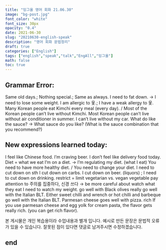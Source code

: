 ```yaml
---
title: "잉그올 영어 회화 21.06.30"
image: "bg-post.jpg"
font_color: "white"
font_size: 30px
opacity: "0.4"
date: 2021-06-30
slug: "20210630-english-speak"
description: "영어 회화 문법정리"
draft: true
categories: ["English"]
tags: ["english","speak","talk","EngAll","잉그올"]
math: false
toc: true
---
```


## Grammar Error: 

Same old days.; Nothing special.; Same as always.
I need to fat down. → I need to lose some weight.
I am allergic to 옻.; I have a weak allergy to 옻. 
Many Korean people eat Kimchi every meal (every day). / Most of the Korean people can’t live without Kimchi. 
Most Korean people can’t live without air conditioner in summer.
I can’t live without my car.
What do like the sauce? → What sauce do you like? (What is the sauce combination that you recommend?)


## New expressions learned today: 

I feel like Chinese food.
I’m craving beer. 
I don’t feel like delivery food today.
Diet = what we eat
I’m on a diet. → I’m regulating my diet. (what I eat)
You need to have more healthy diet. / You need to change your diet.
I need to cut down on sth 
I cut down on carbs.
I cut down on beer. (liquors) ; I need to cut down on drinking.
restrict = limit
vegetarian vs. vegan
vegetable
pay attention to 주의를 집중하다, 신경 쓰다  → be more careful about
watch what they eat
I need to watch my weight.
go well with
Black olives really go well with the Italian BLT. 
Either sweet chilli and wrench or hot chilli and barbeque go well with the Italian BLT. 
Parmesan cheese goes well with pizza.
rich
If you use parmesan cheese and egg yolk for cream pasta, the flavor gets really rich. (you can get rich flavor).




본 게시물은 개인 복습용이라 수업내용과 별개 입니다.
예시로 만든 문장은 문법적 오류가 있을 수 있습니다. 
잘못된 점이 있다면 댓글로 남겨주시면 수정하겠습니다. 


## end